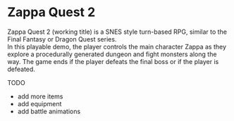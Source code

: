 # Zappa Quest 2

Zappa Quest 2 (working title) is a SNES style turn-based RPG, similar to the Final Fantasy or Dragon Quest series.  
In this playable demo, the player controls the main character Zappa as they explore a procedurally generated dungeon 
and fight monsters along the way.  The game ends if the player defeats the final boss or if the player is defeated.

TODO

- add more items
- add equipment
- add battle animations